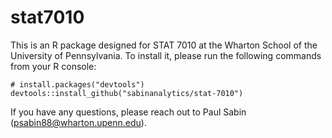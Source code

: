 # stat7010

This is an R package designed for STAT 7010 at the Wharton School of the University of Pennsylvania. To install it, please run the following commands from your R console:
```
# install.packages("devtools")
devtools::install_github("sabinanalytics/stat-7010")
```
If you have any questions, please reach out to Paul Sabin (psabin88@wharton.upenn.edu).
